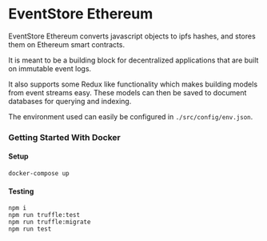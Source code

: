 # EventStore Ethereum

EventStore Ethereum converts javascript objects to ipfs hashes, and stores them on Ethereum smart contracts.

It is meant to be a building block for decentralized applications that are built on immutable event logs.

It also supports some Redux like functionality which makes building models from event streams easy. These models can then be saved to document databases for querying and indexing.

The environment used can easily be configured in `./src/config/env.json`.

### Getting Started With Docker

#### Setup

```
docker-compose up
```

#### Testing

```
npm i
npm run truffle:test
npm run truffle:migrate
npm run test
```


